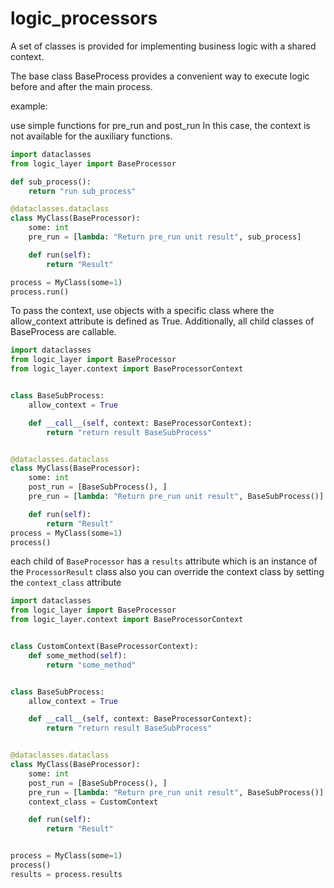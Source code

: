 # logic_processors

A set of classes is provided for implementing business logic with a shared context.

The base class BaseProcess provides a convenient way to execute logic before and after the main process.

example:

use simple functions for pre_run and post_run
In this case, the context is not available for the auxiliary functions.

```python
import dataclasses
from logic_layer import BaseProcessor

def sub_process():
    return "run sub_process"

@dataclasses.dataclass
class MyClass(BaseProcessor):
    some: int
    pre_run = [lambda: "Return pre_run unit result", sub_process]

    def run(self):
        return "Result"

process = MyClass(some=1)
process.run()

```

To pass the context, use objects with a specific class where the allow_context attribute is defined as True.
Additionally, all child classes of BaseProcess are callable.

```python
import dataclasses
from logic_layer import BaseProcessor
from logic_layer.context import BaseProcessorContext


class BaseSubProcess:
    allow_context = True

    def __call__(self, context: BaseProcessorContext):
        return "return result BaseSubProcess"


@dataclasses.dataclass
class MyClass(BaseProcessor):
    some: int
    post_run = [BaseSubProcess(), ]
    pre_run = [lambda: "Return pre_run unit result", BaseSubProcess()]

    def run(self):
        return "Result"
process = MyClass(some=1)
process()
```

each child of `BaseProcessor` has a `results` attribute which is an instance of the `ProcessorResult` class
also you can override the context class by setting the `context_class` attribute

```python
import dataclasses
from logic_layer import BaseProcessor
from logic_layer.context import BaseProcessorContext


class CustomContext(BaseProcessorContext):
    def some_method(self):
        return "some_method"


class BaseSubProcess:
    allow_context = True

    def __call__(self, context: BaseProcessorContext):
        return "return result BaseSubProcess"


@dataclasses.dataclass
class MyClass(BaseProcessor):
    some: int
    post_run = [BaseSubProcess(), ]
    pre_run = [lambda: "Return pre_run unit result", BaseSubProcess()]
    context_class = CustomContext

    def run(self):
        return "Result"


process = MyClass(some=1)
process()
results = process.results
```
